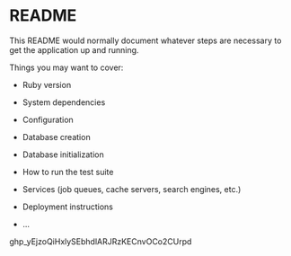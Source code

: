 # README

This README would normally document whatever steps are necessary to get the
application up and running.

Things you may want to cover:

* Ruby version

* System dependencies

* Configuration

* Database creation

* Database initialization

* How to run the test suite

* Services (job queues, cache servers, search engines, etc.)

* Deployment instructions

* ...

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
